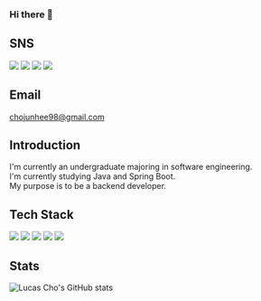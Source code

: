 ### Hi there 👋
## SNS
<a href="https://www.linkedin.com/in/lucas-cho-8081b4264/" target="_blank"><img src="https://img.shields.io/badge/Lucas Cho-0A66C2?style=plastic&logo=linkedin&logoColor=000000"/></a>
<a href="https://www.instagram.com/lcscho/" target="_blank"><img src="https://img.shields.io/badge/lcscho-E4405F?style=plastic&logo=instagram&logoColor=000000"/></a>
<a href="https://velog.io/@chocaprio" target="_blank"><img src="https://img.shields.io/badge/chocaprio-20C997?style=plastic&logo=Velog&logoColor=000000"/></a>
<a href="https://velog.io/@chocaprio" target="_blank"><img src="https://img.shields.io/badge/chocaprio-20C997?style=plastic&logo=Velog&logoColor=000000"/></a>

## Email
chojunhee98@gmail.com

## Introduction
I'm currently an undergraduate majoring in software engineering.<br/>
I'm currently studying Java and Spring Boot.<br/>
My purpose is to be a backend developer.

## Tech Stack

<img src="https://img.shields.io/badge/Java-007396?style=plastic&logo=Java&logoColor=000000"/></a>
<img src="https://img.shields.io/badge/SpringBoot-6DB33F?style=plastic&logo=springboot&logoColor=000000"/></a>
<img src="https://img.shields.io/badge/Spring-6DB33F?style=plastic&logo=spring&logoColor=000000"/></a>
<img src="https://img.shields.io/badge/MySQL-4479A1?style=plastic&logo=mysql&logoColor=000000"/></a>
<img src="https://img.shields.io/badge/GitHub-181717?style=plastic&logo=github&logoColor=000000"/></a>

## Stats
![Lucas Cho's GitHub stats](https://github-readme-stats.vercel.app/api?username=lcscho&show_icons=true&theme=dark)
<!--
**LcsCho/LcsCho** is a ✨ _special_ ✨ repository because its `README.md` (this file) appears on your GitHub profile.

Here are some ideas to get you started:


- 🔭 I’m currently working on ...
- 🌱 I’m currently learning ...
- 👯 I’m looking to collaborate on ...
- 🤔 I’m looking for help with ...
- 💬 Ask me about ...
- 📫 How to reach me: ...
- 😄 Pronouns: ...
- ⚡ Fun fact: ...
-->

